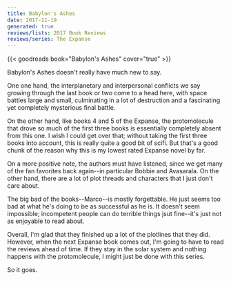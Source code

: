```yaml
---
title: Babylon's Ashes
date: 2017-11-19
generated: true
reviews/lists: 2017 Book Reviews
reviews/series: The Expanse
---
```

{{< goodreads book="Babylon's Ashes" cover="true" >}}

Babylon's Ashes doesn't really have much new to say.  

One one hand, the interplanetary and interpersonal conflicts we say growing through the last book or two come to a head here, with space battles large and small, culminating in a lot of destruction and a fascinating yet completely mysterious final battle.  

<!--more-->

On the other hand, like books 4 and 5 of the Expanse, the protomolecule that drove so much of the first three books is essentially completely absent from this one. I wish I could get over that; without taking the first three books into account, this is really quite a good bit of scifi. But that's a good chunk of the reason why this is my lowest rated Expanse novel by far.  

On a more positive note, the authors must have listened, since we get many of the fan favorites back again--in particular Bobbie and Avasarala. On the other hand, there are a lot of plot threads and characters that I just don't care about.  

The big bad of the books--Marco--is mostly forgettable. He just seems too bad at what he's doing to be as successful as he is. It doesn't seem impossible; incompetent people can do terrible things jsut fine--it's just not as enjoyable to read about.  

Overall, I'm glad that they finished up a lot of the plotlines that they did. However, when the next Expanse book comes out, I'm going to have to read the reviews ahead of time. If they stay in the solar system and nothing happens with the protomolecule, I might just be done with this series.  

So it goes.



